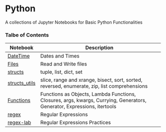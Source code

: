 # Python
A collections of Jupyter Notebooks for Basic Python Functionalities

### Talbe of Contents ###
|Notebook|Description|
|--------------|-----------------------------------|
|[DateTime](./datetime.ipynb)|Dates and Times|
|[Files](./files.ipynb)|Read and Write files|
|[structs](./structs.ipynb)|tuple, list, dict, set|
|[structs_utils](./structs_utils.ipynb)|slice, range and xrange, bisect, sort, sorted, reversed, enumerate, zip, list comprehensions|
|[Functions](./functions.ipynb)|Functions as Objects, Lambda Functions, Closures, args, kwargs, Currying, Generators, Generator, Expressions, itertools|
|[regex](./regex.ipynb)|Regular Expressions|
|[regex-lab](./regex-lab.ipynb)|Regular Expressions Practices|

